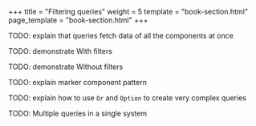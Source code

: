 +++
title = "Filtering queries"
weight = 5
template = "book-section.html"
page_template = "book-section.html"
+++

TODO: explain that queries fetch data of all the components at once

TODO: demonstrate With filters

TODO: demonstrate Without filters

TODO: explain marker component pattern

TODO: explain how to use `Or` and `Option` to create very complex queries

TODO: Multiple queries in a single system
